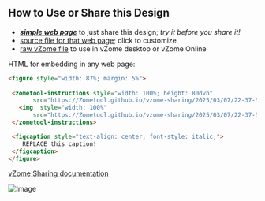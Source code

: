 
## How to Use or Share this Design

 - [***simple web page***](<https://Zometool.github.io/vzome-sharing/2025/03/07/22-37-59-240Z-PRJ-VIR-Animal-Virus-1/>) to just share this design; *try it before you share it!*
 - [source file for that web page](<https://github.com/Zometool/vzome-sharing/edit/main/2025/03/07/22-37-59-240Z-PRJ-VIR-Animal-Virus-1/index.md>); click to customize
 - [raw vZome file](<https://raw.githubusercontent.com/Zometool/vzome-sharing/main/2025/03/07/22-37-59-240Z-PRJ-VIR-Animal-Virus-1/PRJ-VIR-Animal-Virus-1.vZome>) to use in vZome desktop or vZome Online
 
 HTML for embedding in any web page:
 ```html
<figure style="width: 87%; margin: 5%">
  
  <zometool-instructions style="width: 100%; height: 80dvh"
        src="https://Zometool.github.io/vzome-sharing/2025/03/07/22-37-59-240Z-PRJ-VIR-Animal-Virus-1/PRJ-VIR-Animal-Virus-1.vZome" >
    <img  style="width: 100%"
        src="https://Zometool.github.io/vzome-sharing/2025/03/07/22-37-59-240Z-PRJ-VIR-Animal-Virus-1/PRJ-VIR-Animal-Virus-1.png" >
  </zometool-instructions>

  <figcaption style="text-align: center; font-style: italic;">
     REPLACE this caption!
  </figcaption>
</figure>

 ```

[vZome Sharing documentation](https://vzome.github.io/vzome/sharing.html#how-it-works)

![Image](<PRJ-VIR-Animal-Virus-1.png>)

